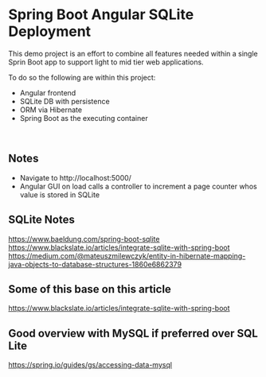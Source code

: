 # Spring Boot Angular SQLite Deployment

This demo project is an effort to combine all features needed within a single Sprin Boot app to support light to mid tier web applications.

To do so the following are within this project:
* Angular frontend
* SQLite DB with persistence
* ORM via Hibernate
* Spring Boot as the executing container

<br/>

## Notes
* Navigate to http://localhost:5000/
* Angular GUI on load calls a controller to increment a page counter whos value is stored in SQLite


## SQLite Notes
https://www.baeldung.com/spring-boot-sqlite
https://www.blackslate.io/articles/integrate-sqlite-with-spring-boot
https://medium.com/@mateuszmilewczyk/entity-in-hibernate-mapping-java-objects-to-database-structures-1860e6862379


## Some of this base on this article
https://www.blackslate.io/articles/integrate-sqlite-with-spring-boot 


## Good overview with MySQL if preferred over SQL Lite
https://spring.io/guides/gs/accessing-data-mysql
